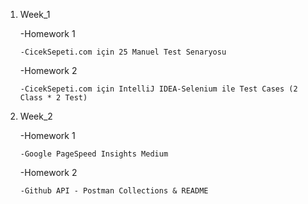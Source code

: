 1. Week_1 

    -Homework 1

       -CicekSepeti.com için 25 Manuel Test Senaryosu

    -Homework 2

       -CicekSepeti.com için IntelliJ IDEA-Selenium ile Test Cases (2 Class * 2 Test)
1. Week_2

    -Homework 1

       -Google PageSpeed Insights Medium
    -Homework 2

       -Github API - Postman Collections & README
